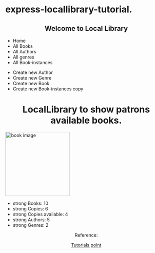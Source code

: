 # express-locallibrary-tutorial.
<h2 style="text-align:center;">Welcome to Local Library</h2>

<ul style="text-align:left;" colour="blue">
  <li>Home</li>
  <li>All Books</li>
  <li>All Authors</li>
  <li>All genres</li>
  <li>All Book-instances</li>
</ul>

<ul style="text-align:left;">
  <li>Create new Author</li>
  <li>Create new Genre</li>
  <li>Create new Book</li>
  <li>Create new Book-instances copy</li>
</ul>
<h1 style="text-align:center;" style="color:#FF0000"; >LocalLibrary to show patrons available books. </h1>

<img src="https://comps.canstockphoto.com/composition-with-vintage-old-hardback-stock-images_csp34114456.jpg" alt="book image" height="200" width="200" class="center">

<ul>
      <li> strong Books: 10</li>
      <li> strong Copies: 6</li>
      <li> strong Copies available: 4 </li>
      <li> strong Authors: 5</li>
      <li> strong Genres: 2</li>
</ul>  
  <footer style="text-align:center;">
Reference:

<a href="https://www.tutorialspoint.com/mvc_framework/mvc_framework_introduction.htm">Tutorials point</a>

</footer>

